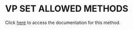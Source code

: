 <!---->
# VP SET ALLOWED METHODS

Click [here](https://developer.4d.com/docs/ViewPro/method-list#vp-set-allowed-methods) to access the documentation for this method.

